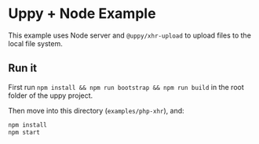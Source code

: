 # Uppy + Node Example

This example uses Node server and `@uppy/xhr-upload` to upload files to the local file system.

## Run it

First run `npm install && npm run bootstrap && npm run build` in the root folder of the uppy project.

Then move into this directory (`examples/php-xhr`), and:

```bash
npm install
npm start
```
